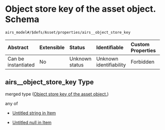 # Object store key of the asset object. Schema

```txt
airs_model#/$defs/Asset/properties/airs__object_store_key
```



| Abstract            | Extensible | Status         | Identifiable            | Custom Properties | Additional Properties | Access Restrictions | Defined In                                                      |
| :------------------ | :--------- | :------------- | :---------------------- | :---------------- | :-------------------- | :------------------ | :-------------------------------------------------------------- |
| Can be instantiated | No         | Unknown status | Unknown identifiability | Forbidden         | Allowed               | none                | [model.schema.json\*](model.schema.json "open original schema") |

## airs\_\_object\_store\_key Type

merged type ([Object store key of the asset object.](model-defs-asset-properties-object-store-key-of-the-asset-object.md))

any of

* [Untitled string in Item](model-defs-asset-properties-object-store-key-of-the-asset-object-anyof-0.md "check type definition")

* [Untitled null in Item](model-defs-asset-properties-object-store-key-of-the-asset-object-anyof-1.md "check type definition")
